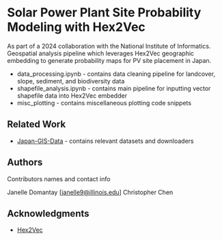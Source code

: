 # Solar Power Plant Site Probability Modeling with Hex2Vec

As part of a 2024 collaboration with the National Institute of Informatics. Geospatial analysis pipeline which leverages Hex2Vec geographic embedding to generate probability maps for PV site placement in Japan. 

- data_processing.ipynb - contains data cleaning pipeline for landcover, slope, sediment, and biodiversity data
- shapefile_analysis.ipynb - contains main pipeline for inputting vector shapefile data into Hex2Vec embedder
- misc_plotting - contains miscellaneous plotting code snippets

## Related Work
* [Japan-GIS-Data](https://github.com/Jae-Domain/Japan-GIS-Data) - contains relevant datasets and downloaders

## Authors

Contributors names and contact info

Janelle Domantay [janelle9@illinois.edu]
Christopher Chen 

## Acknowledgments

* [Hex2Vec](https://github.com/kraina-ai/srai)
